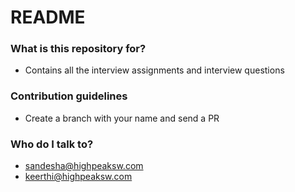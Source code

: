 # README #

### What is this repository for? ###

* Contains all the interview assignments and interview questions

### Contribution guidelines ###

* Create a branch with your name and send a PR

### Who do I talk to? ###

* sandesha@highpeaksw.com
* keerthi@highpeaksw.com
